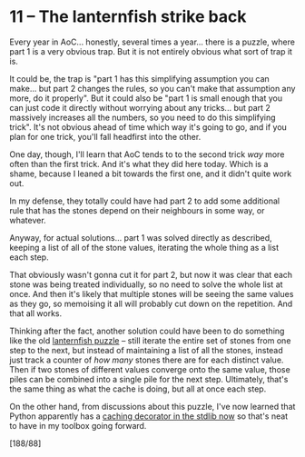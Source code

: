 # 11 &ndash; The lanternfish strike back

Every year in AoC... honestly, several times a year... there is a puzzle, where part 1 is a very obvious trap. But it is not entirely obvious what sort of trap it is.

It could be, the trap is "part 1 has this simplifying assumption you can make... but part 2 changes the rules, so you can't make that assumption any more, do it properly". But it could also be "part 1 is small enough that you can just code it directly without worrying about any tricks... but part 2 massively increases all the numbers, so you need to do this simplifying trick". It's not obvious ahead of time which way it's going to go, and if you plan for one trick, you'll fall headfirst into the other.

One day, though, I'll learn that AoC tends to to the second trick _way_ more often than the first trick. And it's what they did here today. Which is a shame, because I leaned a bit towards the first one, and it didn't quite work out.

In my defense, they totally could have had part 2 to add some additional rule that has the stones depend on their neighbours in some way, or whatever.

Anyway, for actual solutions... part 1 was solved directly as described, keeping a list of all of the stone values, iterating the whole thing as a list each step.

That obviously wasn't gonna cut it for part 2, but now it was clear that each stone was being treated individually, so no need to solve the whole list at once. And then it's likely that multiple stones will be seeing the same values as they go, so memoising it all will probably cut down on the repetition. And that all works.

Thinking after the fact, another solution could have been to do something like the old [lanternfish puzzle](../2021/06.md) &ndash; still iterate the entire set of stones from one step to the next, but instead of maintaining a list of all the stones, instead just track a counter of _how many_ stones there are for each distinct value. Then if two stones of different values converge onto the same value, those piles can be combined into a single pile for the next step. Ultimately, that's the same thing as what the cache is doing, but all at once each step.

On the other hand, from discussions about this puzzle, I've now learned that Python apparently has a [caching decorator in the stdlib now](https://docs.python.org/3/library/functools.html#functools.cache) so that's neat to have in my toolbox going forward.

[188/88]
